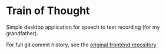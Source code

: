 # Train of Thought
Simple desktop application for speech to text recording (for my grandfather).

For full git commit history, see the [original frontend repository](https://github.com/simpsom0/speech-to-text-frontend)